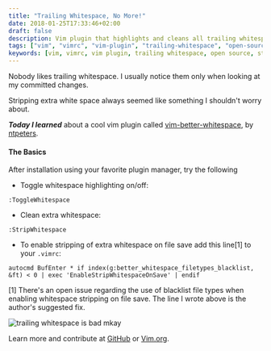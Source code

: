 ```yaml
---
title: "Trailing Whitespace, No More!"
date: 2018-01-25T17:33:46+02:00
draft: false
description: Vim plugin that highlights and cleans all trailing whitespace
tags: ["vim", "vimrc", "vim-plugin", "trailing-whitespace", "open-source"]
keywords: [vim, vimrc, vim plugin, trailing whitespace, open source, stripe whitespace]
---
```


Nobody likes trailing whitespace.
I usually notice them only when looking at my committed changes.

Stripping extra white space always seemed like something I shouldn't worry about.

**_Today I learned_** about a cool vim plugin called [vim-better-whitespace](https://github.com/ntpeters/vim-better-whitespace), by [ntpeters](https://github.com/ntpeters).

#### The Basics

After installation using your favorite plugin manager, try the following

* Toggle whitespace highlighting on/off:
```
:ToggleWhitespace
```
* Clean extra whitespace:
```
:StripWhitespace
```
* To enable stripping of extra whitespace on file save add this line[1] to your `.vimrc`:

```shell
autocmd BufEnter * if index(g:better_whitespace_filetypes_blacklist, &ft) < 0 | exec 'EnableStripWhitespaceOnSave' | endif
```

[1] There's an open issue regarding the use of blacklist file types when enabling whitespace stripping on
file save. The line I wrote above is the author's suggested fix.

![trailing whitespace is bad mkay](/images/trailing-whitespace.jpg)

Learn more and contribute at [GitHub](https://github.com/ntpeters/vim-better-whitespace)
 or [Vim.org](http://www.vim.org/scripts/script.php?script_id=4859).
